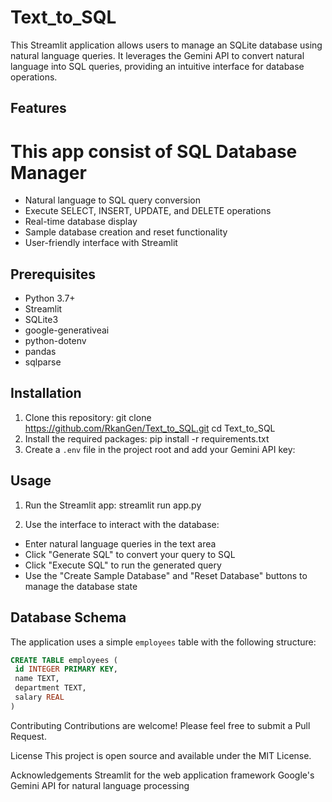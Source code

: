 # Text_to_SQL


This Streamlit application allows users to manage an SQLite database using natural language queries. It leverages the Gemini API to convert natural language into SQL queries, providing an intuitive interface for database operations.

## Features
# This app consist of SQL Database Manager
- Natural language to SQL query conversion
- Execute SELECT, INSERT, UPDATE, and DELETE operations
- Real-time database display
- Sample database creation and reset functionality
- User-friendly interface with Streamlit

## Prerequisites

- Python 3.7+
- Streamlit
- SQLite3
- google-generativeai
- python-dotenv
- pandas
- sqlparse

## Installation

1. Clone this repository:
   git clone https://github.com/RkanGen/Text_to_SQL.git
   cd Text_to_SQL
2. Install the required packages:
pip install -r requirements.txt
3. Create a `.env` file in the project root and add your Gemini API key:
## Usage
1. Run the Streamlit app:
streamlit run app.py


2. Use the interface to interact with the database:
- Enter natural language queries in the text area
- Click "Generate SQL" to convert your query to SQL
- Click "Execute SQL" to run the generated query
- Use the "Create Sample Database" and "Reset Database" buttons to manage the database state


## Database Schema

The application uses a simple `employees` table with the following structure:

```sql
CREATE TABLE employees (
 id INTEGER PRIMARY KEY,
 name TEXT,
 department TEXT,
 salary REAL
)
```
Contributing
Contributions are welcome! Please feel free to submit a Pull Request.

License
This project is open source and available under the MIT License.

Acknowledgements
Streamlit for the web application framework
Google's Gemini API for natural language processing
